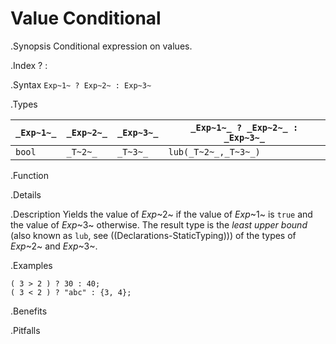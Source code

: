 # Value Conditional

.Synopsis
Conditional expression on values.

.Index
? :

.Syntax
`Exp~1~ ? Exp~2~ : Exp~3~`

.Types


| `_Exp~1~_`  | `_Exp~2~_` | `_Exp~3~_` | `_Exp~1~_ ? _Exp~2~_ : _Exp~3~_`  |
| --- | --- | --- | --- |
|   `bool`   | `_T~2~_`   | `_T~3~_`   | `lub(_T~2~_,_T~3~_)`             |


.Function

.Details

.Description
Yields the value of _Exp_~2~ if the value of _Exp_~1~ is `true` and the value of _Exp_~3~ otherwise.
The result type is the _least upper bound_ (also known as `lub`, see ((Declarations-StaticTyping))) of the types of _Exp_~2~ and _Exp_~3~.

.Examples
```rascal-shell
( 3 > 2 ) ? 30 : 40;
( 3 < 2 ) ? "abc" : {3, 4};
```

.Benefits

.Pitfalls

